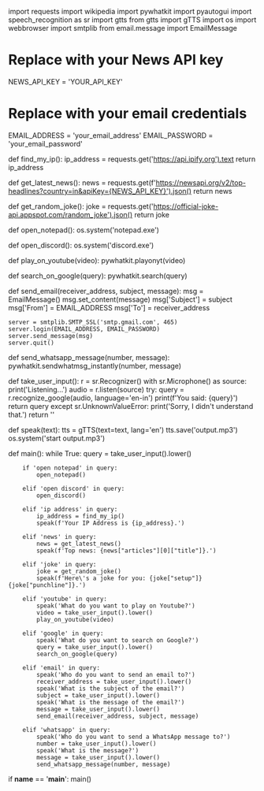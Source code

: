import requests
import wikipedia
import pywhatkit
import pyautogui
import speech_recognition as sr
import gtts
from gtts import gTTS
import os
import webbrowser
import smtplib
from email.message import EmailMessage

# Replace with your News API key
NEWS_API_KEY = 'YOUR_API_KEY'

# Replace with your email credentials
EMAIL_ADDRESS = 'your_email_address'
EMAIL_PASSWORD = 'your_email_password'

def find_my_ip():
    ip_address = requests.get('https://api.ipify.org').text
    return ip_address

def get_latest_news():
    news = requests.get(f'https://newsapi.org/v2/top-headlines?country=in&apiKey={NEWS_API_KEY}').json()
    return news

def get_random_joke():
    joke = requests.get('https://official-joke-api.appspot.com/random_joke').json()
    return joke

def open_notepad():
    os.system('notepad.exe')

def open_discord():
    os.system('discord.exe')

def play_on_youtube(video):
    pywhatkit.playonyt(video)

def search_on_google(query):
    pywhatkit.search(query)

def send_email(receiver_address, subject, message):
    msg = EmailMessage()
    msg.set_content(message)
    msg['Subject'] = subject
    msg['From'] = EMAIL_ADDRESS
    msg['To'] = receiver_address

    server = smtplib.SMTP_SSL('smtp.gmail.com', 465)
    server.login(EMAIL_ADDRESS, EMAIL_PASSWORD)
    server.send_message(msg)
    server.quit()

def send_whatsapp_message(number, message):
    pywhatkit.sendwhatmsg_instantly(number, message)

def take_user_input():
    r = sr.Recognizer()
    with sr.Microphone() as source:
        print('Listening...')
        audio = r.listen(source)
        try:
            query = r.recognize_google(audio, language='en-in')
            print(f'You said: {query}')
            return query
        except sr.UnknownValueError:
            print('Sorry, I didn\'t understand that.')
            return ''

def speak(text):
    tts = gTTS(text=text, lang='en')
    tts.save('output.mp3')
    os.system('start output.mp3')

def main():
    while True:
        query = take_user_input().lower()

        if 'open notepad' in query:
            open_notepad()

        elif 'open discord' in query:
            open_discord()

        elif 'ip address' in query:
            ip_address = find_my_ip()
            speak(f'Your IP Address is {ip_address}.')

        elif 'news' in query:
            news = get_latest_news()
            speak(f'Top news: {news["articles"][0]["title"]}.')

        elif 'joke' in query:
            joke = get_random_joke()
            speak(f'Here\'s a joke for you: {joke["setup"]} {joke["punchline"]}.')

        elif 'youtube' in query:
            speak('What do you want to play on Youtube?')
            video = take_user_input().lower()
            play_on_youtube(video)

        elif 'google' in query:
            speak('What do you want to search on Google?')
            query = take_user_input().lower()
            search_on_google(query)

        elif 'email' in query:
            speak('Who do you want to send an email to?')
            receiver_address = take_user_input().lower()
            speak('What is the subject of the email?')
            subject = take_user_input().lower()
            speak('What is the message of the email?')
            message = take_user_input().lower()
            send_email(receiver_address, subject, message)

        elif 'whatsapp' in query:
            speak('Who do you want to send a WhatsApp message to?')
            number = take_user_input().lower()
            speak('What is the message?')
            message = take_user_input().lower()
            send_whatsapp_message(number, message)

if __name__ == '__main__':
    main()                  
